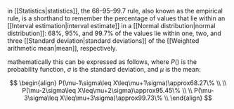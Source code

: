 in [[Statistics|statistics]], the 68–95–99.7 rule, also known as the empirical rule, is a shorthand to remember the percentage of values that lie within an [[Interval estimation|interval estimate]] in a [[Normal distribution|normal distribution]]: 68%, 95%, and 99.7% of the values lie within one, two, and three [[Standard deviation|standard deviations]] of the [[Weighted arithmetic mean|mean]], respectively.

mathematically this can be expressed as follows, where $P()$ is the probability function, $\sigma$ is the standard deviation, and $\mu$ is the mean:

$$
\begin{align}
P(\mu-1\sigma\leq X\leq\mu+1\sigma)\approx68.27\% \\
\\
P(\mu-2\sigma\leq X\leq\mu+2\sigma)\approx95.45\% \\
\\
P(\mu-3\sigma\leq X\leq\mu+3\sigma)\approx99.73\% \\
\end{align}
$$


